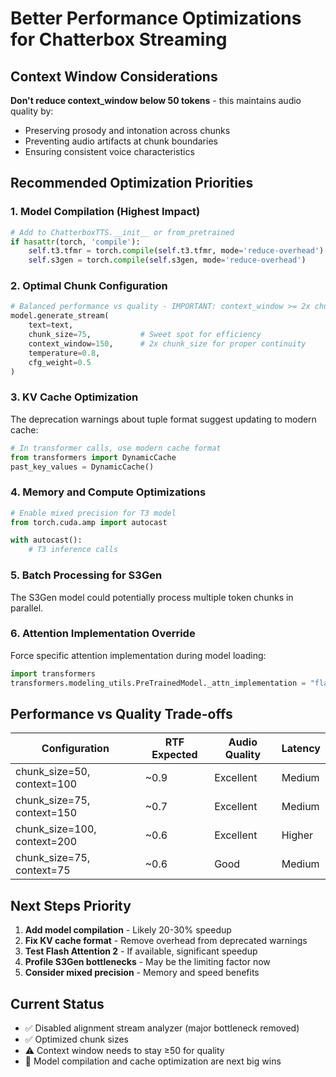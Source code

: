 # Better Performance Optimizations for Chatterbox Streaming

## Context Window Considerations

**Don't reduce context_window below 50 tokens** - this maintains audio quality by:
- Preserving prosody and intonation across chunks
- Preventing audio artifacts at chunk boundaries
- Ensuring consistent voice characteristics

## Recommended Optimization Priorities

### 1. **Model Compilation (Highest Impact)**
```python
# Add to ChatterboxTTS.__init__ or from_pretrained
if hasattr(torch, 'compile'):
    self.t3.tfmr = torch.compile(self.t3.tfmr, mode='reduce-overhead')
    self.s3gen = torch.compile(self.s3gen, mode='reduce-overhead')
```

### 2. **Optimal Chunk Configuration**
```python
# Balanced performance vs quality - IMPORTANT: context_window >= 2x chunk_size
model.generate_stream(
    text=text,
    chunk_size=75,           # Sweet spot for efficiency
    context_window=150,      # 2x chunk_size for proper continuity
    temperature=0.8,
    cfg_weight=0.5
)
```

### 3. **KV Cache Optimization**
The deprecation warnings about tuple format suggest updating to modern cache:
```python
# In transformer calls, use modern cache format
from transformers import DynamicCache
past_key_values = DynamicCache()
```

### 4. **Memory and Compute Optimizations**
```python
# Enable mixed precision for T3 model
from torch.cuda.amp import autocast

with autocast():
    # T3 inference calls
```

### 5. **Batch Processing for S3Gen**
The S3Gen model could potentially process multiple token chunks in parallel.

### 6. **Attention Implementation Override**
Force specific attention implementation during model loading:
```python
import transformers
transformers.modeling_utils.PreTrainedModel._attn_implementation = "flash_attention_2"
```

## Performance vs Quality Trade-offs

| Configuration | RTF Expected | Audio Quality | Latency |
|---------------|--------------|---------------|---------|
| chunk_size=50, context=100 | ~0.9 | Excellent | Medium |
| chunk_size=75, context=150 | ~0.7 | Excellent | Medium |
| chunk_size=100, context=200 | ~0.6 | Excellent | Higher |
| chunk_size=75, context=75 | ~0.6 | Good | Medium |

## Next Steps Priority

1. **Add model compilation** - Likely 20-30% speedup
2. **Fix KV cache format** - Remove overhead from deprecated warnings
3. **Test Flash Attention 2** - If available, significant speedup
4. **Profile S3Gen bottlenecks** - May be the limiting factor now
5. **Consider mixed precision** - Memory and speed benefits

## Current Status
- ✅ Disabled alignment stream analyzer (major bottleneck removed)
- ✅ Optimized chunk sizes
- ⚠️ Context window needs to stay ≥50 for quality
- 🔄 Model compilation and cache optimization are next big wins